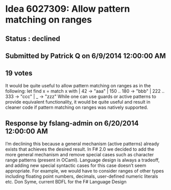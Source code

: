 # Idea 6027309: Allow pattern matching on ranges #

## Status : declined

## Submitted by Patrick Q on 6/9/2014 12:00:00 AM

## 19 votes

It would be quite useful to allow pattern matching on ranges as in the following:
let find x =
match x with
| 42 -> "aaa"
| 150 .. 180 -> "bbb"
| 222 .. 333 -> "ccc"
| _ -> "zzz"
While one can use guards or active patterns to provide equivalent functionality, it would be quite useful and result in cleaner code if pattern matching on ranges was natively supported.

## Response by fslang-admin on 6/20/2014 12:00:00 AM

I’m declining this because a general mechanism (active patterns) already exists that achieves the desired result. In F# 2.0 we decided to add the more general mechanism and remove special cases such as character range patterns (present in OCaml).
Language design is always a tradeoff, and adding new special syntactic cases for this case doesn’t seem appropriate. For example, we would have to consider ranges of other types including floating point numbers, decimals, user-defined numeric literals etc.
Don Syme, current BDFL for the F# Language Design


